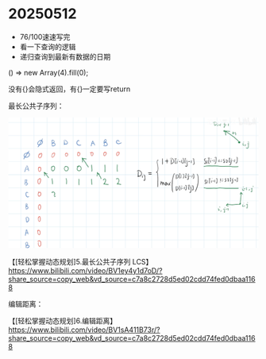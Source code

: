 # 20250512

- 76/100速速写完
- 看一下查询的逻辑
- 递归查询到最新有数据的日期

() => new Array(4).fill(0);

没有{}会隐式返回，有{}一定要写return

最长公共子序列：

![alt text](image.png)

【[轻松掌握动态规划]5.最长公共子序列 LCS】 https://www.bilibili.com/video/BV1ey4y1d7oD/?share_source=copy_web&vd_source=c7a8c2728d5ed02cdd74fed0dbaa1168


编辑距离：

【[轻松掌握动态规划]6.编辑距离】 https://www.bilibili.com/video/BV1sA411B73r/?share_source=copy_web&vd_source=c7a8c2728d5ed02cdd74fed0dbaa1168